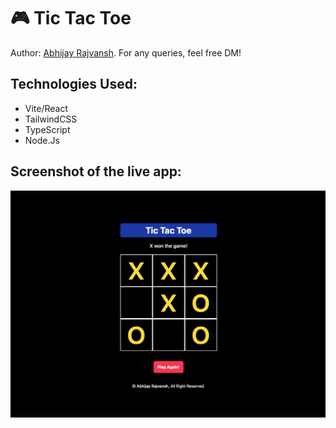 # 🎮 Tic Tac Toe

Author: [Abhijay Rajvansh](https://x.com/rajvanshtwt). For any queries, feel free DM!

## Technologies Used:

- Vite/React
- TailwindCSS
- TypeScript
- Node.Js

## Screenshot of the live app:

![Abhijay's Tic Tac Toe](./public/images/tic-tac-toe-rajvanshbuilds.png)
